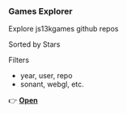 ### Games Explorer

Explore js13kgames github repos

Sorted by Stars

Filters
- year, user, repo
- sonant, webgl, etc.

👉 **[Open](https://bacionejs.github.io/stuff/games.html)**



